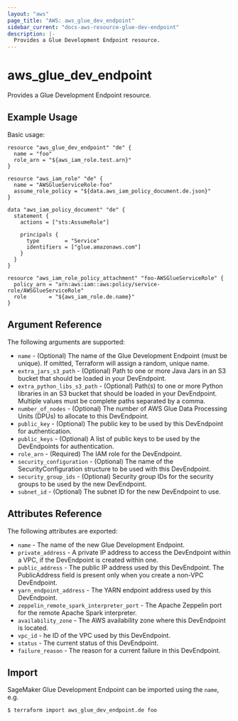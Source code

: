 ```yaml
---
layout: "aws"
page_title: "AWS: aws_glue_dev_endpoint"
sidebar_current: "docs-aws-resource-glue-dev-endpoint"
description: |-
  Provides a Glue Development Endpoint resource.
---
```


# aws_glue_dev_endpoint

Provides a Glue Development Endpoint resource.

## Example Usage

Basic usage:

```hcl
resource "aws_glue_dev_endpoint" "de" {
  name = "foo"
  role_arn = "${aws_iam_role.test.arn}"
}

resource "aws_iam_role" "de" {
  name = "AWSGlueServiceRole-foo"
  assume_role_policy = "${data.aws_iam_policy_document.de.json}"
}

data "aws_iam_policy_document" "de" {
  statement {
    actions = ["sts:AssumeRole"]

    principals {
      type        = "Service"
      identifiers = ["glue.amazonaws.com"]
    }
  }
}

resource "aws_iam_role_policy_attachment" "foo-AWSGlueServiceRole" {
  policy_arn = "arn:aws:iam::aws:policy/service-role/AWSGlueServiceRole"
  role       = "${aws_iam_role.de.name}"
}

```

## Argument Reference

The following arguments are supported:

* `name` - (Optional) The name of the Glue Development Endpoint (must be unique). If omitted, Terraform will assign a random, unique name.
* `extra_jars_s3_path` - (Optional) Path to one or more Java Jars in an S3 bucket that should be loaded in your DevEndpoint.
* `extra_python_libs_s3_path` - (Optional) Path(s) to one or more Python libraries in an S3 bucket that should be loaded in your DevEndpoint. Multiple values must be complete paths separated by a comma.
* `number_of_nodes` - (Optional) The number of AWS Glue Data Processing Units (DPUs) to allocate to this DevEndpoint.
* `public_key` - (Optional) The public key to be used by this DevEndpoint for authentication.
* `public_keys` - (Optional) A list of public keys to be used by the DevEndpoints for authentication.
* `role_arn` - (Required) The IAM role for the DevEndpoint.
* `security_configuration` - (Optional) The name of the SecurityConfiguration structure to be used with this DevEndpoint.
* `security_group_ids` - (Optional) Security group IDs for the security groups to be used by the new DevEndpoint.
* `subnet_id` - (Optional) The subnet ID for the new DevEndpoint to use.

## Attributes Reference

The following attributes are exported:

* `name` - The name of the new Glue Development Endpoint.
* `private_address` - A private IP address to access the DevEndpoint within a VPC, if the DevEndpoint is created within one.
* `public_address` - The public IP address used by this DevEndpoint. The PublicAddress field is present only when you create a non-VPC DevEndpoint.
* `yarn_endpoint_address` - The YARN endpoint address used by this DevEndpoint.
* `zeppelin_remote_spark_interpreter_port` - The Apache Zeppelin port for the remote Apache Spark interpreter.
* `availability_zone` - The AWS availability zone where this DevEndpoint is located.
* `vpc_id` - he ID of the VPC used by this DevEndpoint.
* `status` - The current status of this DevEndpoint.
* `failure_reason` - The reason for a current failure in this DevEndpoint.

## Import

SageMaker Glue Development Endpoint can be imported using the `name`, e.g.

```
$ terraform import aws_glue_dev_endpoint.de foo
```